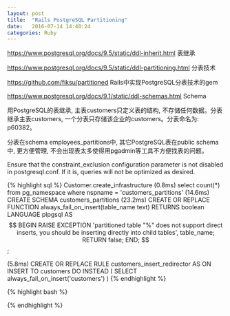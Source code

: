 ```yaml
---
layout: post
title:  "Rails PostgreSQL Partitioning"
date:   2016-07-14 14:40:24
categories: Ruby
---
```


https://www.postgresql.org/docs/9.5/static/ddl-inherit.html 表继承

https://www.postgresql.org/docs/9.5/static/ddl-partitioning.html 分表技术

https://github.com/fiksu/partitioned Rails中实现PostgreSQL分表技术的gem

https://www.postgresql.org/docs/9.1/static/ddl-schemas.html Schema

用PostgreSQL的表继承, 主表customers只定义表的结构, 不存储任何数据。分表继承主表customers, 一个分表只存储该企业的customers。分表命名为: p60382。

分表在schema employees_partitions中, 其它PostgreSQL表在public schema中, 更方便管理, 不会出现表太多使得用pgadmin等工具不方便找表的问题。

Ensure that the constraint_exclusion configuration parameter is not disabled in postgresql.conf. If it is, queries will not be optimized as desired.

{% highlight sql %}
Customer.create_infrastructure
   (0.8ms)  select count(*) from pg_namespace where nspname = 'customers_partitions'
   (14.6ms)  CREATE SCHEMA customers_partitions
   (23.2ms)            CREATE OR REPLACE FUNCTION always_fail_on_insert(table_name text) RETURNS boolean
              LANGUAGE plpgsql
              AS $$
           BEGIN
             RAISE EXCEPTION 'partitioned table "%" does not support direct inserts, you should be inserting directly into child tables', table_name;
             RETURN false;
           END;
          $$;

   (5.8ms)            CREATE OR REPLACE RULE customers_insert_redirector AS
            ON INSERT TO customers
            DO INSTEAD
            (
               SELECT always_fail_on_insert('customers')
            )
{% endhighlight %}



{% highlight bash %}

{% endhighlight %}
